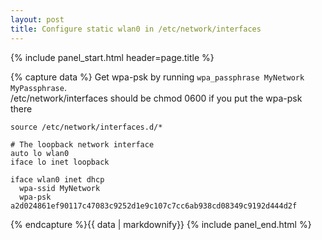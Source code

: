 ```yaml
---
layout: post
title: Configure static wlan0 in /etc/network/interfaces
---
```


{% include panel_start.html header=page.title %}

{% capture data %}
Get wpa-psk by running `wpa_passphrase MyNetwork MyPassphrase`.  
/etc/network/interfaces should be chmod 0600 if you put the wpa-psk there


    source /etc/network/interfaces.d/*
    
    # The loopback network interface
    auto lo wlan0
    iface lo inet loopback
    
    iface wlan0 inet dhcp
      wpa-ssid MyNetwork
      wpa-psk a2d024861ef90117c47083c9252d1e9c107c7cc6ab938cd08349c9192d444d2f

{% endcapture %}{{ data | markdownify}}
{% include panel_end.html %}
